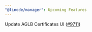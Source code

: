 ```yaml
---
"@linode/manager": Upcoming Features
---
```


Update AGLB Certificates UI ([#9711](https://github.com/linode/manager/pull/9711))
